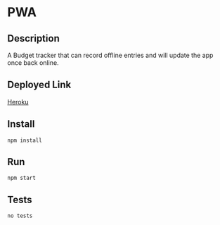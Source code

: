 # PWA

## Description
A Budget tracker that can record offline entries and will update the app once back online. 

## Deployed Link
[Heroku](https://budget-06.herokuapp.com/)

## Install
```
npm install
```

## Run
```
npm start
```

## Tests
```
no tests
```

